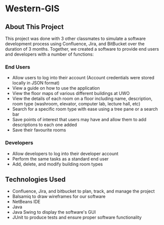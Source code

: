 # Western-GIS
## About This Project
This project was done with 3 other classmates to simulate a software development process using Confluence, Jira, and BitBucket over the duration of 3 months. Together, we created a software to provide end users and developers with a number of functions:
### End Users
 - Allow users to log into their account (Account credentials were stored locally in JSON format)
 - View a guide on how to use the application
 - View the floor maps of various different buildings at UWO
 - View the details of each room on a floor including name, description, room type (washroom, elevator, computer lab, lecture hall, etc)
 - Search for a specific room type with ease using a tree pane or a search bar
 - Save points of interest that users may have and allow them to add descriptions to each one added
 - Save their favourite rooms

### Developers
 - Allow developers to log into their developer account
 - Perform the same tasks as a standard end user
 - Add, delete, and modify building room types


## Technologies Used
 - Confluence, Jira, and bitbucket to plan, track, and manage the project
 - Balsamiq to draw wireframes for our software
 - NetBeans IDE
 - Java
 - Java Swing to display the software's GUI
 - JUnit to produce tests and ensure proper software functionality

